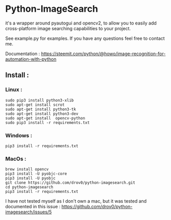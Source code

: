 # Python-ImageSearch

it's a wrapper around pyautogui and opencv2, to allow you to easily add cross-platform image searching capabilities
to your project.


See example.py for examples. If you have any questions feel free to contact me.

Documentation : https://steemit.com/python/@howo/image-recognition-for-automation-with-python

## Install :

### Linux :
```
sudo pip3 install python3-xlib
sudo apt-get install scrot
sudo apt-get install python3-tk
sudo apt-get install python3-dev
sudo apt-get install  opencv-python
sudo pip3 install -r requirements.txt
```
### Windows :

`pip3 install -r requirements.txt`

### MacOs : 
```
brew install opencv
pip3 install -U pyobjc-core
pip3 install -U pyobjc
git clone https://github.com/drov0/python-imagesearch.git
cd python-imagesearch
pip3 install -r requirements.txt
```
I have not tested myself as I don't own a mac, but it was tested and documented in this issue : https://github.com/drov0/python-imagesearch/issues/5
